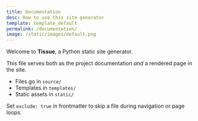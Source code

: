 ```yaml
---
title: Documentation
desc: How to use this site generator
template: template_default
permalink: /documentation/
image: /static/images/default.png
---
```


Welcome to **Tissue**, a Python static site generator.

This file serves both as the project documentation *and* a rendered page in the site.

- Files go in `source/`
- Templates in `templates/`
- Static assets in `static/`

Set `exclude: true` in frontmatter to skip a file during navigation or page loops.
